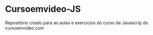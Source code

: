 # Cursoemvideo-JS
Repositório criado para as aulas e exercicios do curso de Javascrip do cursoemvideo.com
